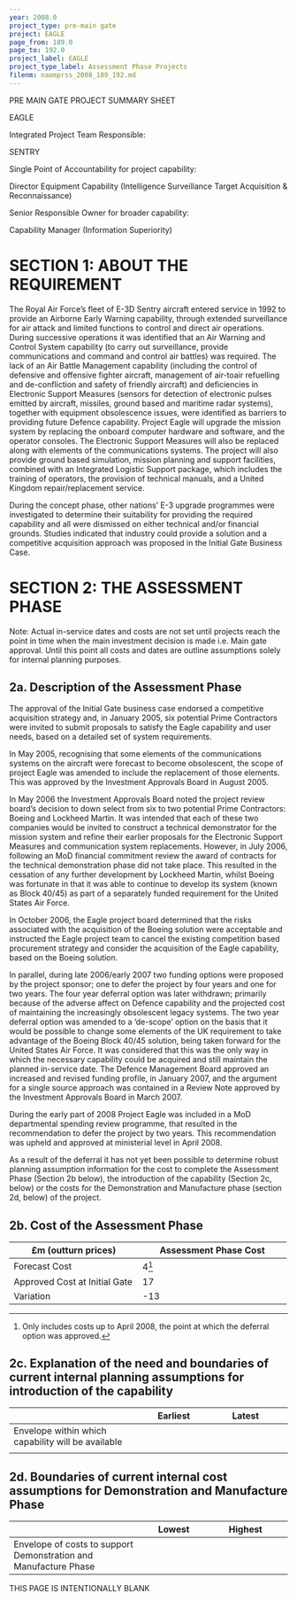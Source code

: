 ```yaml
---
year: 2008.0
project_type: pre-main gate
project: EAGLE
page_from: 189.0
page_to: 192.0
project_label: EAGLE
project_type_label: Assessment Phase Projects
filenm: naomprss_2008_189_192.md
---
```

PRE MAIN GATE PROJECT SUMMARY SHEET

EAGLE

Integrated Project Team Responsible:

SENTRY

Single Point of Accountability for project capability:

Director Equipment Capability (Intelligence Surveillance Target Acquisition & Reconnaissance)

Senior Responsible Owner for broader capability:

Capability Manager (Information Superiority)

# SECTION 1: ABOUT THE REQUIREMENT

The Royal Air Force’s fleet of E-3D Sentry aircraft entered service in 1992 to provide an Airborne Early Warning capability, through extended surveillance for air attack and limited functions to control and direct air operations. During successive operations it was identified that an Air Warning and Control System capability (to carry out surveillance, provide communications and command and control air battles) was required. The lack of an Air Battle Management capability (including the control of defensive and offensive fighter aircraft, management of air-toair refuelling and de-confliction and safety of friendly aircraft) and deficiencies in Electronic Support Measures (sensors for detection of electronic pulses emitted by aircraft, missiles, ground based and maritime radar systems), together with equipment obsolescence issues, were identified as barriers to providing future Defence capability. Project Eagle will upgrade the mission system by replacing the onboard computer hardware and software, and the operator consoles. The Electronic Support Measures will also be replaced along with elements of the communications systems. The project will also provide ground based simulation, mission planning and support facilities, combined with an Integrated Logistic Support package, which includes the training of operators, the provision of technical manuals, and a United Kingdom repair/replacement service.

During the concept phase, other nations’ E-3 upgrade programmes were investigated to determine their suitability for providing the required capability and all were dismissed on either technical and/or financial grounds. Studies indicated that industry could provide a solution and a competitive acquisition approach was proposed in the Initial Gate Business Case.

# SECTION 2: THE ASSESSMENT PHASE

Note: Actual in-service dates and costs are not set until projects reach the point in time when the main investment decision is made i.e. Main gate approval. Until this point all costs and dates are outline assumptions solely for internal planning purposes.

## 2a. Description of the Assessment Phase

The approval of the Initial Gate business case endorsed a competitive acquisition strategy and, in January 2005, six potential Prime Contractors were invited to submit proposals to satisfy the Eagle capability and user needs, based on a detailed set of system requirements.

In May 2005, recognising that some elements of the communications systems on the aircraft were forecast to become obsolescent, the scope of project Eagle was amended to include the replacement of those elements. This was approved by the Investment Approvals Board in August 2005.

In May 2006 the Investment Approvals Board noted the project review board’s decision to down select from six to two potential Prime Contractors: Boeing and Lockheed Martin. It was intended that each of these two companies would be invited to construct a technical demonstrator for the mission system and refine their earlier proposals for the Electronic Support Measures and communication system replacements. However, in July 2006, following an MoD financial commitment review the award of contracts for the technical demonstration phase did not take place. This resulted in the cessation of any further development by Lockheed Martin, whilst Boeing was fortunate in that it was able to continue to develop its system (known as Block 40/45) as part of a separately funded requirement for the United States Air Force.

In October 2006, the Eagle project board determined that the risks associated with the acquisition of the Boeing solution were acceptable and instructed the Eagle project team to cancel the existing competition based procurement strategy and consider the acquisition of the Eagle capability, based on the Boeing solution.

In parallel, during late 2006/early 2007 two funding options were proposed by the project sponsor; one to defer the project by four years and one for two years. The four year deferral option was later withdrawn; primarily because of the adverse affect on Defence capability and the projected cost of maintaining the increasingly obsolescent legacy systems. The two year deferral option was amended to a ‘de-scope’ option on the basis that it would be possible to change some elements of the UK requirement to take advantage of the Boeing Block 40/45 solution, being taken forward for the United States Air Force. It was considered that this was the only way in which the necessary capability could be acquired and still maintain the planned in-service date. The Defence Management Board approved an increased and revised funding profile, in January 2007, and the argument for a single source approach was contained in a Review Note approved by the Investment Approvals Board in March 2007.

During the early part of 2008 Project Eagle was included in a MoD departmental spending review programme, that resulted in the recommendation to defer the project by two years. This recommendation was upheld and approved at ministerial level in April 2008.

As a result of the deferral it has not yet been possible to determine robust planning assumption information for the cost to complete the Assessment Phase (Section 2b below), the introduction of the capability (Section 2c, below) or the costs for the Demonstration and Manufacture phase (section 2d, below) of the project.

## 2b. Cost of the Assessment Phase

<table>
<colgroup>
<col style="width: 46%" />
<col style="width: 53%" />
</colgroup>
<thead>
<tr>
<th>
£m (outturn prices)
</th>
<th>
Assessment Phase Cost
</th>
</tr>
</thead>
<tbody>
<tr>
<td>Forecast Cost</td>
<td>
4<a href="fn1" class="footnote-ref" id="fnref1"
role="doc-noteref"><sup>1</sup></a>
</td>
</tr>
<tr>
<td>Approved Cost at Initial Gate</td>
<td>
17
</td>
</tr>
<tr>
<td>Variation</td>
<td>
-13
</td>
</tr>
</tbody>
</table>
<section id="footnotes" class="footnotes footnotes-end-of-document"
role="doc-endnotes">
<hr />
<ol>
<li id="fn1">Only includes costs up to April 2008, the point at which the deferral option was approved.<a href="fnref1" class="footnote-back"
role="doc-backlink">↩︎</a></li>
</ol>
</section>

## 2c. Explanation of the need and boundaries of current internal planning assumptions for introduction of the capability

<table>
<colgroup>
<col style="width: 48%" />
<col style="width: 21%" />
<col style="width: 30%" />
</colgroup>
<thead>
<tr>
<th></th>
<th>
Earliest
</th>
<th>
Latest
</th>
</tr>
</thead>
<tbody>
<tr>
<td>Envelope within which capability will be available</td>
<td>

</td>
<td>

</td>
</tr>
<tr>
<td></td>
<td></td>
<td></td>
</tr>
</tbody>
</table>

## 2d. Boundaries of current internal cost assumptions for Demonstration and Manufacture Phase

<table>
<colgroup>
<col style="width: 48%" />
<col style="width: 21%" />
<col style="width: 30%" />
</colgroup>
<thead>
<tr>
<th></th>
<th>
Lowest
</th>
<th>
Highest
</th>
</tr>
</thead>
<tbody>
<tr>
<td>Envelope of costs to support Demonstration and Manufacture Phase</td>
<td>

</td>
<td>

</td>
</tr>
</tbody>
</table>

THIS PAGE IS INTENTIONALLY BLANK
